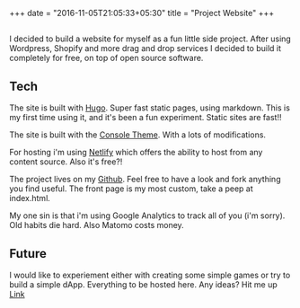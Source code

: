 +++
date = "2016-11-05T21:05:33+05:30"
title = "Project Website"
+++

##
I decided to build a website for myself as a fun little side project. After using Wordpress, Shopify and more drag and drop services I decided to build it completely for free, on top of open source software. 

## Tech

The site is built with [Hugo](https://gohugo.io/). Super fast static pages, using markdown. This is my first time using it, and it's been a fun experiment.  Static sites are fast!! 

The site is built with the [Console Theme](https://themes.gohugo.io/themes/hugo-theme-console/). With a lots of modifications. 

For hosting i'm using [Netlify](https://www.netlify.com/) which offers the ability to host from any content source. Also it's free?!  

The project lives on my [Github](https://github.com/jonasjahnsson/jonasjahnsson). Feel free to have a look and fork anything you find useful. The front page is my most custom, take a peep at index.html.  

My one sin is that i'm using Google Analytics to track all of you (i'm sorry). Old habits die hard. Also Matomo costs money.   




## Future

I would like to experiement either with creating some simple games or try to build a simple dApp. Everything to be hosted here. Any ideas? Hit me up [Link](/contact)